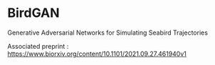 # BirdGAN
Generative Adversarial Networks for Simulating Seabird Trajectories

Associated preprint : https://www.biorxiv.org/content/10.1101/2021.09.27.461940v1
